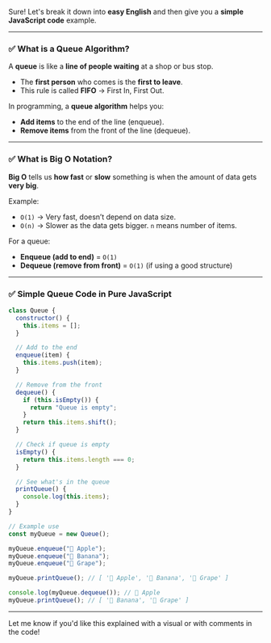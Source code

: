 Sure! Let's break it down into **easy English** and then give you a **simple JavaScript code** example.

---

### ✅ What is a **Queue Algorithm**?

A **queue** is like a **line of people waiting** at a shop or bus stop.

* The **first person** who comes is the **first to leave**.
* This rule is called **FIFO** → First In, First Out.

In programming, a **queue algorithm** helps you:

* **Add items** to the end of the line (enqueue).
* **Remove items** from the front of the line (dequeue).

---

### ✅ What is **Big O Notation**?

**Big O** tells us **how fast** or **slow** something is when the amount of data gets **very big**.

Example:

* `O(1)` → Very fast, doesn’t depend on data size.
* `O(n)` → Slower as the data gets bigger. `n` means number of items.

For a queue:

* **Enqueue (add to end)** = `O(1)`
* **Dequeue (remove from front)** = `O(1)` (if using a good structure)

---

### ✅ Simple Queue Code in **Pure JavaScript**

```javascript
class Queue {
  constructor() {
    this.items = [];
  }

  // Add to the end
  enqueue(item) {
    this.items.push(item);
  }

  // Remove from the front
  dequeue() {
    if (this.isEmpty()) {
      return "Queue is empty";
    }
    return this.items.shift();
  }

  // Check if queue is empty
  isEmpty() {
    return this.items.length === 0;
  }

  // See what's in the queue
  printQueue() {
    console.log(this.items);
  }
}

// Example use
const myQueue = new Queue();

myQueue.enqueue("🍎 Apple");
myQueue.enqueue("🍌 Banana");
myQueue.enqueue("🍇 Grape");

myQueue.printQueue(); // [ '🍎 Apple', '🍌 Banana', '🍇 Grape' ]

console.log(myQueue.dequeue()); // 🍎 Apple
myQueue.printQueue(); // [ '🍌 Banana', '🍇 Grape' ]
```

---

Let me know if you'd like this explained with a visual or with comments in the code!
